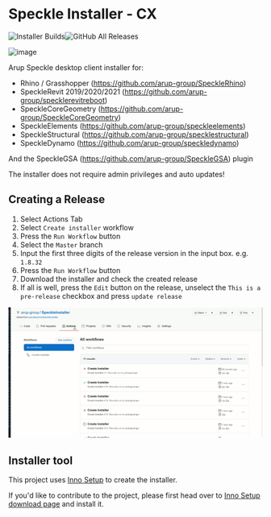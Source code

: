 # Speckle Installer - CX

![Installer Builds](https://img.shields.io/github/workflow/status/arup-group/speckleinstaller/Create%20Installer)![GitHub All Releases](https://img.shields.io/github/downloads/arup-group/speckleinstaller/total)

![image](https://user-images.githubusercontent.com/2679513/48942587-fba54a00-ef17-11e8-8708-65f6be50ebe0.png) 

Arup Speckle desktop client installer for:

- Rhino / Grasshopper (https://github.com/arup-group/SpeckleRhino)
- SpeckleRevit 2019/2020/2021 (https://github.com/arup-group/specklerevitreboot)
- SpeckleCoreGeometry (https://github.com/arup-group/SpeckleCoreGeometry)
- SpeckleElements (https://github.com/arup-group/speckleelements)
- SpeckleStructural (https://github.com/arup-group/specklestructural)
- SpeckleDynamo (https://github.com/arup-group/speckledynamo) 

And the SpeckleGSA (https://github.com/arup-group/SpeckleGSA) plugin

The installer does not require admin privileges and auto updates!

## Creating a Release

1. Select Actions Tab
2. Select `Create installer` workflow
3. Press the `Run Workflow` button
4. Select the `Master` branch
5. Input the first three digits of the release version in the input box. e.g. `1.8.32`
6. Press the `Run Workflow` button
7. Download the installer and check the created release
8. If all is well, press the `Edit` button on the release, unselect the `This is a pre-release` checkbox and press `update release`

![gif on how to create a release](https://raw.githubusercontent.com/arup-group/SpeckleInstaller/master/Docs/how-to-make-a-release.gif)

## Installer tool
This project uses [Inno Setup](http://www.jrsoftware.org/) to create the installer.

If you'd like to contribute to the project, please first head over to [Inno Setup download page](http://www.jrsoftware.org/isdl.php) and install it. 
